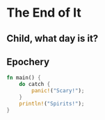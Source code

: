 # The End of It

## Child, what day is it?

## Epochery

```rust
fn main() {
    do catch {
        panic!("Scary!");
    }
    println!("Spirits!");
}
```
